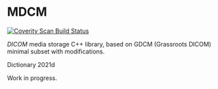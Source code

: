 MDCM
====

[![Coverity Scan Build Status](https://scan.coverity.com/projects/21678/badge.svg)](https://scan.coverity.com/projects/mdcm)

_DICOM_ media storage C++ library, based on GDCM (Grassroots DICOM) minimal subset with modifications.

Dictionary 2021d

Work in progress.
